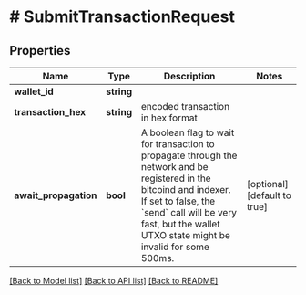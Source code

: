 # # SubmitTransactionRequest

## Properties

Name | Type | Description | Notes
------------ | ------------- | ------------- | -------------
**wallet_id** | **string** |  | 
**transaction_hex** | **string** | encoded transaction in hex format | 
**await_propagation** | **bool** | A boolean flag to wait for transaction to propagate through the network and be registered in the bitcoind and indexer. If set to false, the &#x60;send&#x60; call will be very fast, but the wallet UTXO state might be invalid for some 500ms. | [optional] [default to true]

[[Back to Model list]](../../README.md#documentation-for-models) [[Back to API list]](../../README.md#documentation-for-api-endpoints) [[Back to README]](../../README.md)


